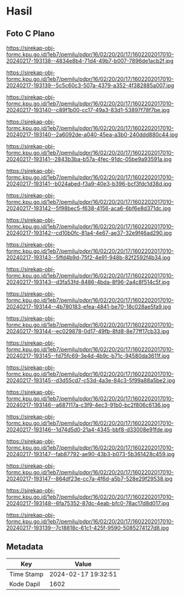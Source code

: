 # Hasil

## Foto C Plano

https://sirekap-obj-formc.kpu.go.id/1eb7/pemilu/pdpr/16/02/20/20/17/1602202017010-20240217-193138--4834e8b4-71d4-49b7-b007-7896de1acb2f.jpg

https://sirekap-obj-formc.kpu.go.id/1eb7/pemilu/pdpr/16/02/20/20/17/1602202017010-20240217-193139--5c5c60c3-507a-4379-a352-4f382885a007.jpg

https://sirekap-obj-formc.kpu.go.id/1eb7/pemilu/pdpr/16/02/20/20/17/1602202017010-20240217-193140--c89f1b00-cc17-49a3-83d1-53897f78f7be.jpg

https://sirekap-obj-formc.kpu.go.id/1eb7/pemilu/pdpr/16/02/20/20/17/1602202017010-20240217-193140--2a6092de-a040-45ea-a3b0-240ddd880c44.jpg

https://sirekap-obj-formc.kpu.go.id/1eb7/pemilu/pdpr/16/02/20/20/17/1602202017010-20240217-193141--2843b3ba-b57a-4fec-91dc-05be9a93591a.jpg

https://sirekap-obj-formc.kpu.go.id/1eb7/pemilu/pdpr/16/02/20/20/17/1602202017010-20240217-193141--b024abed-f3a9-40e3-b396-bcf3fdc1d38d.jpg

https://sirekap-obj-formc.kpu.go.id/1eb7/pemilu/pdpr/16/02/20/20/17/1602202017010-20240217-193142--5f98bec5-f638-4156-aca6-6bf6e8d371dc.jpg

https://sirekap-obj-formc.kpu.go.id/1eb7/pemilu/pdpr/16/02/20/20/17/1602202017010-20240217-193142--cd10b0fc-81a4-4e67-ae37-32e9f46ad290.jpg

https://sirekap-obj-formc.kpu.go.id/1eb7/pemilu/pdpr/16/02/20/20/17/1602202017010-20240217-193143--5ffd4b9d-75f2-4e91-948b-82f2592f4b34.jpg

https://sirekap-obj-formc.kpu.go.id/1eb7/pemilu/pdpr/16/02/20/20/17/1602202017010-20240217-193143--d3fa53fd-8486-4bda-8f96-2a4c8f514c5f.jpg

https://sirekap-obj-formc.kpu.go.id/1eb7/pemilu/pdpr/16/02/20/20/17/1602202017010-20240217-193144--4b780183-efea-4841-be70-18c028ae5fa9.jpg

https://sirekap-obj-formc.kpu.go.id/1eb7/pemilu/pdpr/16/02/20/20/17/1602202017010-20240217-193144--ec029878-0d17-49fb-8fd8-8e77ff17cb33.jpg

https://sirekap-obj-formc.kpu.go.id/1eb7/pemilu/pdpr/16/02/20/20/17/1602202017010-20240217-193145--fd75fc69-3e4d-4b9c-b71c-94580da3611f.jpg

https://sirekap-obj-formc.kpu.go.id/1eb7/pemilu/pdpr/16/02/20/20/17/1602202017010-20240217-193145--d3d55cd7-c53d-4a3e-84c3-5f99a88a5be2.jpg

https://sirekap-obj-formc.kpu.go.id/1eb7/pemilu/pdpr/16/02/20/20/17/1602202017010-20240217-193146--a687117a-c3f9-4ec3-91b0-bc2f806c6136.jpg

https://sirekap-obj-formc.kpu.go.id/1eb7/pemilu/pdpr/16/02/20/20/17/1602202017010-20240217-193146--1d74d5d0-21a4-4345-bbf8-d33008e91fde.jpg

https://sirekap-obj-formc.kpu.go.id/1eb7/pemilu/pdpr/16/02/20/20/17/1602202017010-20240217-193147--fab87792-ae90-43b3-b073-5b361428c459.jpg

https://sirekap-obj-formc.kpu.go.id/1eb7/pemilu/pdpr/16/02/20/20/17/1602202017010-20240217-193147--864df23e-cc7a-4f6d-a5b7-528e29f29538.jpg

https://sirekap-obj-formc.kpu.go.id/1eb7/pemilu/pdpr/16/02/20/20/17/1602202017010-20240217-193148--6fa75352-87dc-4eab-bfc0-78ac17d8d017.jpg

https://sirekap-obj-formc.kpu.go.id/1eb7/pemilu/pdpr/16/02/20/20/17/1602202017010-20240217-193139--7c18818c-61c1-425f-9590-5085274127d8.jpg


## Metadata

| Key        | Value               |
| ---------- | ------------------- |
| Time Stamp | 2024-02-17 19:32:51 |
| Kode Dapil | 1602                |




